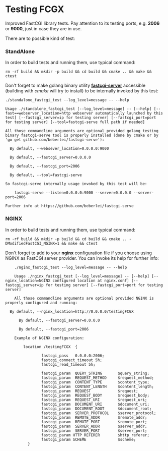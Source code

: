 # Testing FCGX

Improved FastCGI library tests. Pay attention to its testing ports, e.g. **2006** or **9000**, just in case they are in use.

There are to possible kind of test:

### StandAlone

In order to build tests and running them, use typical command:

	rm -rf build && mkdir -p build && cd build && cmake .. && make && ctest

Don't forget to make golang binary utility **[fastcgi-server](https://github.com/beberlei/fastcgi-serve)** accessible (building with *cmake* will try to install) to be internally invoked by this test:

	./standalone_fastcgi_test --log_level=message -- --help

	Usage ./standalone_fastcgi_test [--log_level=message] -- [--help] [--fast==webserver_location=http webserver automatically launched by this test] [--fastcgi_server=ip for testing server] [--fastcgi_port=port for testing server] [--tool=fastcgi-serve full path if needed]

	All those commandline arguments are optional provided golang testing binary fastcgi-serve tool is properly installed (done by cmake or by 'go get github.com/beberlei/fastcgi-serve'):

	  By default, --websever_location=0.0.0.0:9000

	  By default, --fastcgi_server=0.0.0.0

	  By default, --fastcgi_port=2006

	  By default, --tool=fastcgi-serve

	So fastcgi-serve internally usage invoked by this test will be:

	    fastcgi-serve --listen=0.0.0.0:9000 --server=0.0.0.0 --server-port=2006

	Further info at https://github.com/beberlei/fastcgi-serve


### NGINX

In order to build tests and running them, use typical command:

	rm -rf build && mkdir -p build && cd build && cmake .. -DModifiedFastCGI_NGINX=1 && make && ctest

Don't forget to add to your **nginx** configuration file if you choose using NGINX as FastCGI server provider. You can invoke its help for further info:

        ./nginx_fastcgi_test --log_level=message -- --help

        Usage ./nginx_fastcgi_test [--log_level=message] -- [--help] [--nginx_location=NGINX configured location at nginx.conf] [--fastcgi_server=ip for testing server] [--fastcgi_port=port for testing server]

        All those commandline arguments are optional provided NGINX is properly configured and running:

	  By default, --nginx_location=http://0.0.0.0/testingFCGX

          By default, --fastcgi_server=0.0.0.0

          By default, --fastcgi_port=2006

        Example of NGINX configuration:

            location /testingFCGX  {

                    fastcgi_pass   0.0.0.0:2006;
                    fastcgi_connect_timeout 5h;
                    fastcgi_read_timeout 5h;

                    fastcgi_param  QUERY_STRING       $query_string;
                    fastcgi_param  REQUEST_METHOD     $request_method;
                    fastcgi_param  CONTENT_TYPE       $content_type;
                    fastcgi_param  CONTENT_LENGTH     $content_length;
                    fastcgi_param  REQUEST            $request;
                    fastcgi_param  REQUEST_BODY       $request_body;
                    fastcgi_param  REQUEST_URI        $request_uri;
                    fastcgi_param  DOCUMENT_URI       $document_uri;
                    fastcgi_param  DOCUMENT_ROOT      $document_root;
                    fastcgi_param  SERVER_PROTOCOL    $server_protocol;
                    fastcgi_param  REMOTE_ADDR        $remote_addr;
                    fastcgi_param  REMOTE_PORT        $remote_port;
                    fastcgi_param  SERVER_ADDR        $server_addr;
                    fastcgi_param  SERVER_PORT        $server_port;
                    fastcgi_param HTTP_REFERER        $http_referer;
                    fastcgi_param SCHEME              $scheme;
              }

